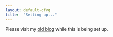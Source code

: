 ```yaml
---
layout: default-cfvg
title:  "Setting up..."
---
```


Please visit my [old blog](http://bramptonbooster.wordpress.com/) while this is being set up.


